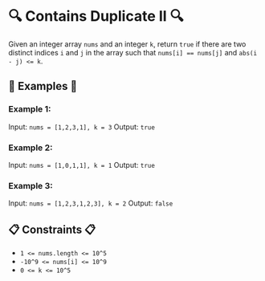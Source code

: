 # 🔍 Contains Duplicate II 🔍

Given an integer array `nums` and an integer `k`, return `true` if there are two distinct indices `i` and `j` in the array such that `nums[i] == nums[j]` and `abs(i - j) <= k`.

## 🤔 Examples 🤔

### Example 1:

Input: `nums = [1,2,3,1], k = 3`
Output: `true`

### Example 2:

Input: `nums = [1,0,1,1], k = 1`
Output: `true`

### Example 3:

Input: `nums = [1,2,3,1,2,3], k = 2`
Output: `false`

## 📋 Constraints 📋

- `1 <= nums.length <= 10^5`
- `-10^9 <= nums[i] <= 10^9`
- `0 <= k <= 10^5`